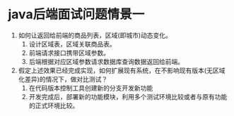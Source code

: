 # java后端面试问题情景一

1. 如何让返回给前端的商品列表，区域(即城市)动态变化。
    1. 设计区域表，区域关联商品表。
    2. 前端请求接口携带区域参数。
    3. 后端根据对应区域参数请求数据库查询数据返回给前端。
2. 假定上述效果已经完成实现，如何扩展现有系统，在不影响现有版本(无区域化差异)的情况下，做对比测试？
    1. 在代码版本控制工具创建新的分支开发新功能
    2. 开发完成后，部署新的功能模块，利用多个测试环境比较或者与原有功能的正式环境比较。
